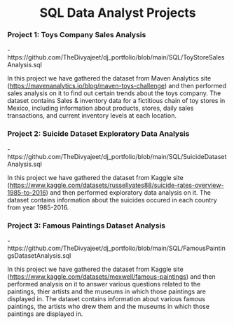 <h1 align="center">SQL Data Analyst Projects</h1>

<h3>Project 1: Toys Company Sales Analysis</h3> - https://github.com/TheDivyajeet/dj_portfolio/blob/main/SQL/ToyStoreSalesAnalysis.sql

In this project we have gathered the dataset from Maven Analytics site (https://mavenanalytics.io/blog/maven-toys-challenge) and then performed sales analysis on it to find out certain trends about the toys company.
The dataset contains Sales & inventory data for a fictitious chain of toy stores in Mexico, including information about products, stores, daily sales transactions, and current inventory levels at each location.

<h3>Project 2: Suicide Dataset Exploratory Data Analysis</h3> - https://github.com/TheDivyajeet/dj_portfolio/blob/main/SQL/SuicideDatasetAnalysis.sql

In this project we have gathered the dataset from Kaggle site (https://www.kaggle.com/datasets/russellyates88/suicide-rates-overview-1985-to-2016) and then performed exploratory data analysis on it.
The dataset contains information about the suicides occured in each country from year 1985-2016.

<h3>Project 3: Famous Paintings Dataset Analysis</h3> - https://github.com/TheDivyajeet/dj_portfolio/blob/main/SQL/FamousPaintingsDatasetAnalysis.sql

In this project we have gathered the dataset from Kaggle site (https://www.kaggle.com/datasets/mexwell/famous-paintings) and then performed analysis on it to answer various questions related to the paintings, thier artists and the museums in which those paintings are displayed in.
The dataset contains information about various famous paintings, the artists who drew them and the museums in which those paintings are displayed in.
